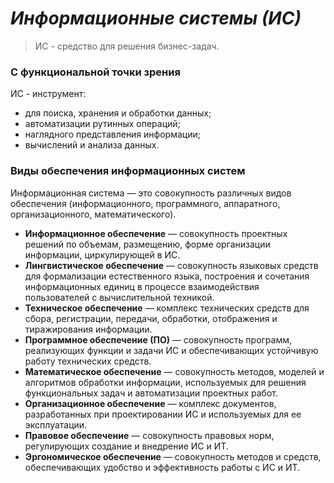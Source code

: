 # *Информационные системы (ИС)*

> ИС - средство для решения бизнес-задач. 

### С функциональной точки зрения 

ИС - инструмент:
- для поиска, хранения и обработки данных;
- автоматизации рутинных операций;
- наглядного представления информации;
- вычислений и анализа данных.

### Виды обеспечения информационных систем

Информационная система — это совокупность различных видов обеспечения (информационного, программного, аппаратного, организационного, математического).

- **Информационное обеспечение** — совокупность проектных решений по объемам, размещению, форме организации информации, циркулирующей в ИС.
- **Лингвистическое обеспечение** — совокупность языковых средств для формализации естественного языка, построения и сочетания информационных единиц в процессе взаимодействия пользователей с вычислительной техникой.
- **Техническое обеспечение** — комплекс технических средств для сбора, регистрации, передачи, обработки, отображения и тиражирования информации.
- **Программное обеспечение (ПО)** — совокупность программ, реализующих функции и задачи ИС и обеспечивающих устойчивую работу технических средств.
- **Математическое обеспечение** — совокупность методов, моделей и алгоритмов обработки информации, используемых для решения функциональных задач и автоматизации проектных работ.
- **Организационное обеспечение** — комплекс документов, разработанных при проектировании ИС и используемых для ее эксплуатации.
- **Правовое обеспечение** — совокупность правовых норм, регулирующих создание и внедрение ИС и ИТ.
- **Эргономическое обеспечение** — совокупность методов и средств, обеспечивающих удобство и эффективность работы с ИС и ИТ.
